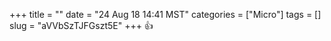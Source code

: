 +++
title = ""
date = "24 Aug 18 14:41 MST"
categories = ["Micro"]
tags = []
slug = "aVVbSzTJFGszt5E"
+++
👍
